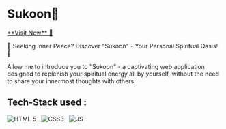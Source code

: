 <h1>Sukoon🌟</h1>
<a href="[https://garvmalik.netlify.app/](https://sukoon-healing.netlify.app/)" target="_blank">**Visit Now** 🚀</a>

🌟 Seeking Inner Peace? Discover "Sukoon" - Your Personal Spiritual Oasis! 🌟

Allow me to introduce you to "Sukoon" - a captivating web application designed to replenish your spiritual energy all by yourself, without the need to share your innermost thoughts with others.

## Tech-Stack used :
  ![HTML 5](https://img.shields.io/badge/HTML5-E34F26?style=for-the-badge&logo=html5&logoColor=white)
  &nbsp;
  ![CSS3](https://img.shields.io/badge/CSS3-1572B6?style=for-the-badge&logo=css3&logoColor=white)
  &nbsp;
  ![JS](https://img.shields.io/badge/JavaScript-323330?style=for-the-badge&logo=javascript&logoColor=F7DF1E)
